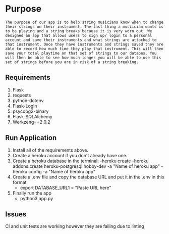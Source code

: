 

# Purpose
    The purpose of our app is to help string musicians know when to change their strings on their instrument. The last thing a musiician wants is to be playing and a string breaks because it is very worn out. We designed an app that allows users to sign up/ login to a personal account and save their instruments and what strings are attached to that instrument. Once they have instruments and strings saved they are able to record how much time they play that instrument. This will then save your total playtime on that set of strings to our databes. You will then be able to see how much longer you will be able to use this set of strings before you are in risk of a string breaking.

## Requirements

1. Flask
2. requests
3. python-dotenv
4. Flask-Login
5. psycopg2-binary
6. Flask-SQLAlchemy
7. Werkzeng==2.0.2

## Run Application

1. Install all of the requirements above.
2. Create a heroku account if you don't already have one.
3. Create a heroku database in the terminal:
    -heroku create 
    -heroku addons:create heroku-postgresql:hobby-dev -a "Name of heroku app"
    -heroku config -a "Name of heroku app"
4. Create a .env file and copy the database URL and put it in the .env in this format
    - export DATABASE_URL1 = "Paste URL here"
5. Finally run the app
    - python3 app.py

## Issues
CI and unit tests are working however they are failing due to linting
